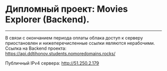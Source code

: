 # Дипломный проект: Movies Explorer (Backend).
---
В связи с окончанием периода оплаты облака доступ к серверу приостановлен и нижеперечисленные ссылки являются нерабочими.
Ссылка на Backend проекта: https://api.ddtihonov.students.nomoredomains.rocks/

Публичный IPv4 сервера: http://51.250.2.179
